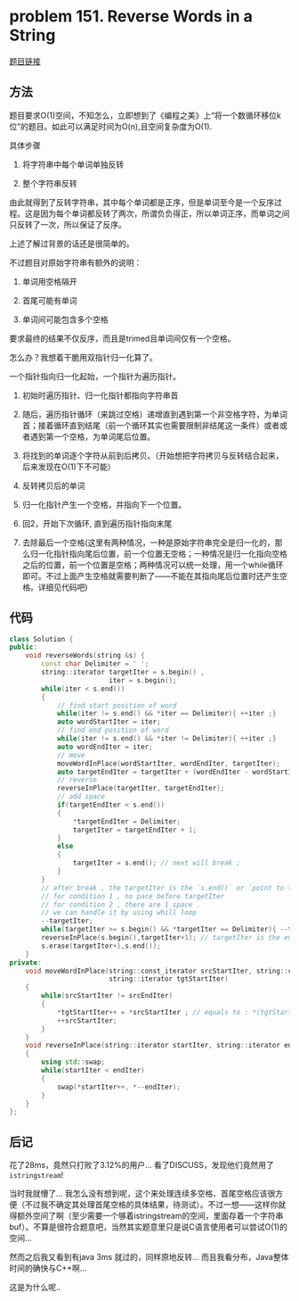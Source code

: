 # problem 151. Reverse Words in a String

[题目链接](https://leetcode.com/problems/reverse-words-in-a-string/)

## 方法

题目要求O(1)空间，不知怎么，立即想到了《编程之美》上“将一个数循环移位k位”的题目。如此可以满足时间为O(n),且空间复杂度为O(1).

具体步骤

1. 将字符串中每个单词单独反转

2. 整个字符串反转

由此就得到了反转字符串，其中每个单词都是正序，但是单词至今是一个反序过程。这是因为每个单词都反转了两次，所谓负负得正，所以单词正序，而单词之间只反转了一次，所以保证了反序。

上述了解过背景的话还是很简单的。

不过题目对原始字符串有额外的说明：

1. 单词用空格隔开

2. 首尾可能有单词

3. 单词间可能包含多个空格

要求最终的结果不仅反序，而且是trimed且单词间仅有一个空格。

怎么办？我想着干脆用双指针归一化算了。

一个指针指向归一化起始，一个指针为遍历指针。

1. 初始时遍历指针、归一化指针都指向字符串首

2. 随后，遍历指针循环（来跳过空格）递增直到遇到第一个非空格字符，为单词首；接着循环直到结尾（前一个循环其实也需要限制非结尾这一条件）或者或者遇到第一个空格，为单词尾后位置。

3. 将找到的单词逐个字符从前到后拷贝。（开始想把字符拷贝与反转结合起来，后来发现在O(1)下不可能）

4. 反转拷贝后的单词

5. 归一化指针产生一个空格，并指向下一个位置。

6. 回2，开始下次循环, 直到遍历指针指向末尾

7. 去除最后一个空格(这里有两种情况，一种是原始字符串完全是归一化的，那么归一化指针指向尾后位置，前一个位置无空格；一种情况是归一化指向空格之后的位置，前一个位置是空格；两种情况可以统一处理，用一个while循环即可。不过上面产生空格就需要判断了——不能在其指向尾后位置时还产生空格。详细见代码吧)

## 代码

```C++
class Solution {
public:
    void reverseWords(string &s) {
        const char Delimiter = ' ';
        string::iterator targetIter = s.begin() ,
                         iter = s.begin();
        while(iter < s.end())
        {
            // find start position of word
            while(iter != s.end() && *iter == Delimiter){ ++iter ;}
            auto wordStartIter = iter;
            // find end position of word
            while(iter != s.end() && *iter != Delimiter){ ++iter ;}
            auto wordEndIter = iter;
            // move
            moveWordInPlace(wordStartIter, wordEndIter, targetIter);
            auto targetEndIter = targetIter + (wordEndIter - wordStartIter);
            // reverse
            reverseInPlace(targetIter, targetEndIter);
            // add space
            if(targetEndIter < s.end())
            {
                *targetEndIter = Delimiter; 
                targetIter = targetEndIter + 1;
            }
            else
            {
                targetIter = s.end(); // next will break ;
            }
        }
        // after break , the targetIter is the `s.end()` or `point to the place where next word will be filled`
        // for condition 1 , no pace before targetIter
        // for condition 2 , there are 1 space .
        // we can handle it by using whill loop
        --targetIter;
        while(targetIter >= s.begin() && *targetIter == Delimiter){ --targetIter; }
        reverseInPlace(s.begin(),targetIter+1); // targetIter is the end of the last character , but range shoule be the next position
        s.erase(targetIter+1,s.end());
    }
private:
    void moveWordInPlace(string::const_iterator srcStartIter, string::const_iterator srcEndIter,
                         string::iterator tgtStartIter)
    {
        while(srcStartIter != srcEndIter)
        {
            *tgtStartIter++ = *srcStartIter ; // equals to : *(tgtStartIter++) = *srcStartIter
            ++srcStartIter;
        }
    }
    void reverseInPlace(string::iterator startIter, string::iterator endIter)
    {
        using std::swap;
        while(startIter < endIter)
        {
            swap(*startIter++, *--endIter);
        }
    }
};

```

## 后记

花了28ms，竟然只打败了3.12%的用户... 看了DISCUSS，发现他们竟然用了`istringstream`!

当时我就懵了... 我怎么没有想到呢，这个来处理连续多空格、首尾空格应该很方便（不过我不确定其处理首尾空格的具体结果，待测试）。不过一想——这样你就得额外空间了啊（至少需要一个够着istringstream的空间，里面存着一个字符串buf）。不算是很符合题意吧，当然其实题意里只是说C语言使用者可以尝试O(1)的空间...

然而之后我又看到有java 3ms 就过的，同样原地反转... 而且我看分布，Java整体时间的确快与C++啊...

这是为什么呢..
